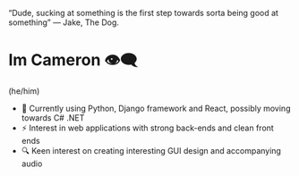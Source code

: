 “Dude, sucking at something is the first step towards sorta being good at something”
— Jake, The Dog.

# Im Cameron 👁‍🗨

(he/him)

- 🌱 Currently using Python, Django framework and React, possibly moving towards C# .NET
- ⚡ Interest in web applications with strong back-ends and clean front ends
- 🔍 Keen interest on creating interesting GUI design and accompanying audio
